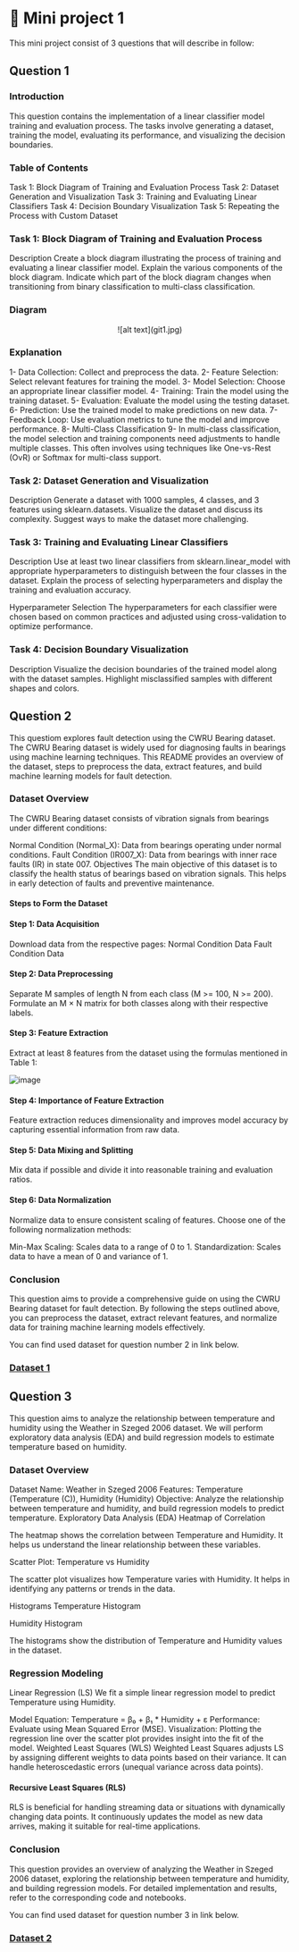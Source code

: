 # 📕 Mini project 1

This mini project consist of 3 questions that will describe in follow:

## Question 1
### Introduction
This question contains the implementation of a linear classifier model training and evaluation process. The tasks involve generating a dataset, training the model, evaluating its performance, and visualizing the decision boundaries.

### Table of Contents
Task 1: Block Diagram of Training and Evaluation Process
Task 2: Dataset Generation and Visualization
Task 3: Training and Evaluating Linear Classifiers
Task 4: Decision Boundary Visualization
Task 5: Repeating the Process with Custom Dataset


### Task 1: Block Diagram of Training and Evaluation Process
Description
Create a block diagram illustrating the process of training and evaluating a linear classifier model. Explain the various components of the block diagram. Indicate which part of the block diagram changes when transitioning from binary classification to multi-class classification.

### Diagram
<div style="text-align: center">
  ![alt text](git1.jpg)
</div>

### Explanation
1- Data Collection: Collect and preprocess the data.
2- Feature Selection: Select relevant features for training the model.
3- Model Selection: Choose an appropriate linear classifier model.
4- Training: Train the model using the training dataset.
5- Evaluation: Evaluate the model using the testing dataset.
6- Prediction: Use the trained model to make predictions on new data.
7- Feedback Loop: Use evaluation metrics to tune the model and improve performance.
8- Multi-Class Classification
9- In multi-class classification, the model selection and training components need adjustments to handle multiple classes. This often involves using techniques like One-vs-Rest (OvR) or Softmax for multi-class support.

### Task 2: Dataset Generation and Visualization
Description
Generate a dataset with 1000 samples, 4 classes, and 3 features using sklearn.datasets. Visualize the dataset and discuss its complexity. Suggest ways to make the dataset more challenging.

### Task 3: Training and Evaluating Linear Classifiers
Description
Use at least two linear classifiers from sklearn.linear_model with appropriate hyperparameters to distinguish between the four classes in the dataset. Explain the process of selecting hyperparameters and display the training and evaluation accuracy.

Hyperparameter Selection
The hyperparameters for each classifier were chosen based on common practices and adjusted using cross-validation to optimize performance.

### Task 4: Decision Boundary Visualization
Description
Visualize the decision boundaries of the trained model along with the dataset samples. Highlight misclassified samples with different shapes and colors.


## Question 2
This questiom explores fault detection using the CWRU Bearing dataset. The CWRU Bearing dataset is widely used for diagnosing faults in bearings using machine learning techniques. This README provides an overview of the dataset, steps to preprocess the data, extract features, and build machine learning models for fault detection.

### Dataset Overview
The CWRU Bearing dataset consists of vibration signals from bearings under different conditions:

Normal Condition (Normal_X): Data from bearings operating under normal conditions.
Fault Condition (IR007_X): Data from bearings with inner race faults (IR) in state 007.
Objectives
The main objective of this dataset is to classify the health status of bearings based on vibration signals. This helps in early detection of faults and preventive maintenance.

#### Steps to Form the Dataset
#### Step 1: Data Acquisition
Download data from the respective pages:
Normal Condition Data
Fault Condition Data
#### Step 2: Data Preprocessing
Separate M samples of length N from each class (M >= 100, N >= 200).
Formulate an M × N matrix for both classes along with their respective labels.
#### Step 3: Feature Extraction
Extract at least 8 features from the dataset using the formulas mentioned in Table 1:

![image](https://github.com/user-attachments/assets/6c083dbd-4896-4b60-9f85-6ff3698e94f8)




#### Step 4: Importance of Feature Extraction
Feature extraction reduces dimensionality and improves model accuracy by capturing essential information from raw data.

#### Step 5: Data Mixing and Splitting
Mix data if possible and divide it into reasonable training and evaluation ratios.

#### Step 6: Data Normalization
Normalize data to ensure consistent scaling of features. Choose one of the following normalization methods:

Min-Max Scaling: Scales data to a range of 0 to 1.
Standardization: Scales data to have a mean of 0 and variance of 1.
### Conclusion
This question aims to provide a comprehensive guide on using the CWRU Bearing dataset for fault detection. By following the steps outlined above, you can preprocess the dataset, extract relevant features, and normalize data for training machine learning models effectively.



You can find used dataset for question number 2 in link below.
### [Dataset 1](https://engineering.case.edu/bearingdatacenter/download-data-file)


## Question 3
This question aims to analyze the relationship between temperature and humidity using the Weather in Szeged 2006 dataset. We will perform exploratory data analysis (EDA) and build regression models to estimate temperature based on humidity.

### Dataset Overview
Dataset Name: Weather in Szeged 2006
Features: Temperature (Temperature (C)), Humidity (Humidity)
Objective: Analyze the relationship between temperature and humidity, and build regression models to predict temperature.
Exploratory Data Analysis (EDA)
Heatmap of Correlation

The heatmap shows the correlation between Temperature and Humidity. It helps us understand the linear relationship between these variables.

Scatter Plot: Temperature vs Humidity

The scatter plot visualizes how Temperature varies with Humidity. It helps in identifying any patterns or trends in the data.

Histograms
Temperature Histogram


Humidity Histogram


The histograms show the distribution of Temperature and Humidity values in the dataset.

### Regression Modeling
Linear Regression (LS)
We fit a simple linear regression model to predict Temperature using Humidity.

Model Equation: Temperature = β₀ + β₁ * Humidity + ε
Performance: Evaluate using Mean Squared Error (MSE).
Visualization: Plotting the regression line over the scatter plot provides insight into the fit of the model.
Weighted Least Squares (WLS)
Weighted Least Squares adjusts LS by assigning different weights to data points based on their variance. It can handle heteroscedastic errors (unequal variance across data points).

#### Recursive Least Squares (RLS)
RLS is beneficial for handling streaming data or situations with dynamically changing data points. It continuously updates the model as new data arrives, making it suitable for real-time applications.

### Conclusion
This question provides an overview of analyzing the Weather in Szeged 2006 dataset, exploring the relationship between temperature and humidity, and building regression models. For detailed implementation and results, refer to the corresponding code and notebooks.

You can find used dataset for question number 3 in link below.
### [Dataset 2](https://www.kaggle.com/datasets/budincsevity/szeged-weather/data)




